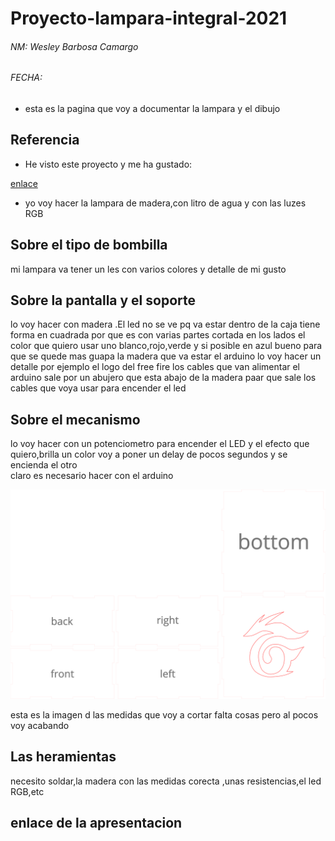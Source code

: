 # Proyecto-lampara-integral-2021

###### NM: Wesley Barbosa Camargo 
###### FECHA:



* esta es la pagina que voy a documentar la lampara y el dibujo


## Referencia

* He visto este proyecto y me ha gustado:

[enlace](https://www.youtube.com/watch?v=mwwMJocGT2g)

* yo voy hacer la lampara de madera,con litro de agua y con las luzes RGB

## Sobre el tipo de bombilla

 mi lampara va tener un les con varios colores y detalle de mi gusto


## Sobre la pantalla y el soporte

 lo voy hacer con madera .El led no se ve pq va estar dentro de la caja 
 tiene forma en cuadrada por que es con varias partes cortada en los lados
 el color que quiero usar uno blanco,rojo,verde y si posible en azul
 bueno para que se quede mas guapa la madera que va estar el arduino lo voy hacer un detalle por ejemplo el logo del free fire
 los cables que van alimentar el arduino sale por un abujero que esta abajo de la madera paar que sale los cables que voya usar para encender el led

## Sobre el mecanismo

 lo voy hacer con un potenciometro para encender el LED
 y el efecto que quiero,brilla un color voy a poner un delay de pocos segundos y se encienda el otro  
 claro es necesario hacer con el arduino 
 
 ![](https://github.com/Wesley3455/Proyecto-integral-2021/blob/main/camargo%20box(2).svg)
 
 esta es la imagen d las medidas que voy a cortar falta cosas pero al pocos voy acabando
 
 
## Las heramientas 

 necesito soldar,la madera con las medidas corecta ,unas resistencias,el led RGB,etc
 
 ## enlace de la apresentacion
                                                                                                                                                 
